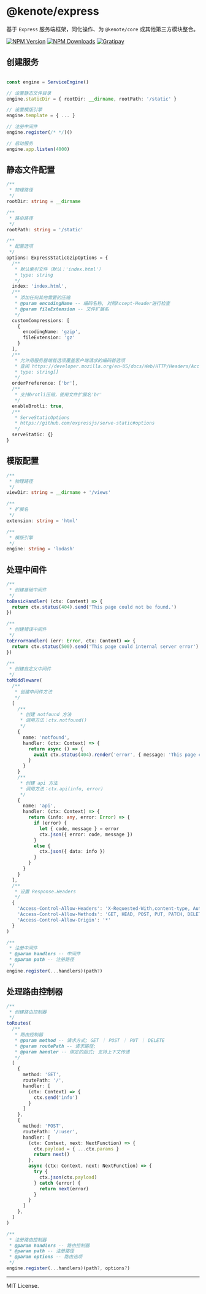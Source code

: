 # @kenote/express

基于 `Express` 服务端框架，同化操作、为 `@kenote/core` 或其他第三方模块整合。

[![NPM Version][npm-image]][npm-url]
[![NPM Downloads][downloads-image]][downloads-url]
[![Gratipay][licensed-image]][licensed-url]

[npm-image]: https://img.shields.io/npm/v/@kenote/express.svg
[npm-url]: https://www.npmjs.com/package/@kenote/express
[downloads-image]: https://img.shields.io/npm/dm/@kenote/express.svg
[downloads-url]: https://www.npmjs.com/package/@kenote/express
[licensed-image]: https://img.shields.io/badge/license-MIT-blue.svg
[licensed-url]: https://github.com/kenote/kenote.js/blob/main/LICENSE

## 创建服务

```ts

const engine = ServiceEngine()

// 设置静态文件目录
engine.staticDir = { rootDir: __dirname, rootPath: '/static' }

// 设置模版引擎
engine.template = { ... }

// 注册中间件
engine.register(/* */)()

// 启动服务
engine.app.listen(4000)
```

## 静态文件配置

```ts
/**
 * 物理路径
 */
rootDir: string = __dirname

/**
 * 路由路径
 */
rootPath: string = '/static'

/**
 * 配置选项
 */
options: ExpressStaticGzipOptions = {
  /**
   * 默认索引文件（默认：'index.html'）
   * type: string
   */
  index: 'index.html',
  /**
   * 添加任何其他需要的压缩
   * @param encodingName -- 编码名称, 对照Accept-Header进行检查
   * @param fileExtension -- 文件扩展名
   */
  customCompressions: [
    {
      encodingName: 'gzip',
      fileExtension: 'gz'
    }
  ],
  /**
   * 允许用服务器端首选项覆盖客户端请求的编码首选项
   * 查阅 https://developer.mozilla.org/en-US/docs/Web/HTTP/Headers/Accept-Encoding
   * type: string[]
   */
  orderPreference: ['br'],
  /**
   * 支持brotli压缩，使用文件扩展名'br'
   */
  enableBrotli: true,
  /**
   * ServeStaticOptions
   * https://github.com/expressjs/serve-static#options
   */
  serveStatic: {}
}
```

## 模版配置

```ts
/**
 * 物理路径
 */
viewDir: string = __dirname + '/views'

/**
 * 扩展名
 */
extension: string = 'html'

/**
 * 模版引擎
 */
engine: string = 'lodash'
```

## 处理中间件

```ts
/**
 * 创建基础中间件
 */
toBasicHandler( (ctx: Content) => {
  return ctx.status(404).send('This page could not be found.')
})

/**
 * 创建错误中间件
 */
toErrorHandler( (err: Error, ctx: Content) => {
  return ctx.status(500).send('This page could internal server error')
})

/**
 * 创建自定义中间件
 */
toMiddleware(
  /**
   * 创建中间件方法
   */
  [
    /**
     * 创建 notfound 方法
     * 调用方法：ctx.notfound()
     */
    {
      name: 'notfound',
      handler: (ctx: Context) => {
        return async () => {
          await ctx.status(404).render('error', { message: 'This page could not be found' })
        }
      }
    }
    /**
     * 创建 api 方法
     * 调用方法：ctx.api(info, error)
     */
    {
      name: 'api',
      handler: (ctx: Context) => {
        return (info: any, error: Error) => {
          if (error) {
            let { code, message } = error
            ctx.json({ error: code, message })
          }
          else {
            ctx.json({ data: info })
          }
        }
      }
    }
  ],
  /**
   * 设置 Response.Headers
   */
  {
    'Access-Control-Allow-Headers': 'X-Requested-With,content-type, Authorization',
    'Access-Control-Allow-Methods': 'GET, HEAD, POST, PUT, PATCH, DELETE',
    'Access-Control-Allow-Origin': '*'
  }
)

/**
 * 注册中间件
 * @param handlers -- 中间件
 * @param path -- 注册路径
 */
engine.register(...handlers)(path?)
```

## 处理路由控制器

```ts
/**
 * 创建路由控制器
 */
toRoutes(
  /**
   * 路由控制器
   * @param method -- 请求方式; GET ｜ POST ｜ PUT ｜ DELETE
   * @param routePath -- 请求路径; 
   * @param handler -- 绑定的函式; 支持上下文传递
   */
  [
    {
      method: 'GET',
      routePath: '/',
      handler: [
        (ctx: Context) => {
          ctx.send('info')
        }
      ]
    },
    {
      method: 'POST',
      routePath: '/:user',
      handler: [
        (ctx: Context, next: NextFunction) => {
          ctx.payload = { ...ctx.params }
          return next()
        },
        async (ctx: Context, next: NextFunction) => {
          try {
            ctx.json(ctx.payload)
          } catch (error) {
            return next(error)
          }
        }
      ]
    },
  ]
)

/**
 * 注册路由控制器
 * @param handlers -- 路由控制器
 * @param path -- 注册路径
 * @param options -- 路由选项
 */
engine.register(...handlers)(path?, options?)
```

---
MIT License.